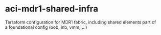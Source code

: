 # aci-mdr1-shared-infra
Terraform configuration for MDR1 fabric, including shared elements part of a foundational config (oob, inb, vmm, ...)
